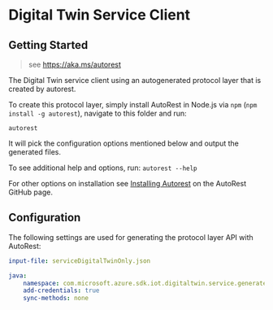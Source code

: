 # Digital Twin Service Client

## Getting Started
> see https://aka.ms/autorest

The Digital Twin service client using an autogenerated protocol layer that is created by autorest.

To create this protocol layer, simply install AutoRest in Node.js via `npm` (`npm install -g autorest`), navigate to this folder and run:

`autorest`

It will pick the configuration options mentioned below and output the generated files.

To see additional help and options, run:
`autorest --help`

For other options on installation see [Installing Autorest](https://aka.ms/autorest/install) on the AutoRest GitHub page.

## Configuration
The following settings are used for generating the protocol layer API with AutoRest:

```yaml
input-file: serviceDigitalTwinOnly.json

java:
    namespace: com.microsoft.azure.sdk.iot.digitaltwin.service.generated
    add-credentials: true
    sync-methods: none
```
